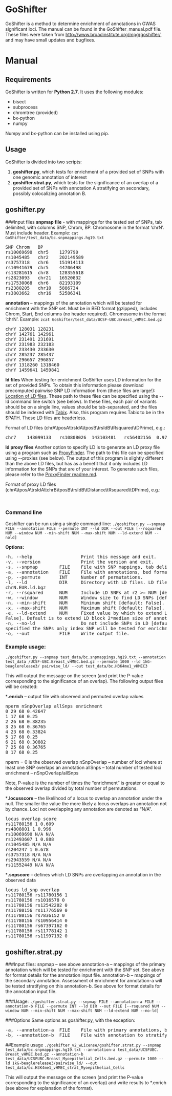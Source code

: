 # GoShifter

GoShifter is a method to determine enrichment of annotations in GWAS significant loci. The manual can be found in the GoShifter_manual.pdf file. These files were taken from http://www.broadinstitute.org/mpg/goshifter/, and may have small updates and bugfixes.






# Manual

## Requirements
GoShifter is written for **Python 2.7**. It uses the following modules:
* bisect
* subprocess
* chromtree (provided)
* bx-python
* numpy

Numpy and bx-python can be installed using pip.

## Usage
GoShifter is divided into two scripts: 
1. **goshifter.py**, which tests for enrichment of a provided set of SNPs with one genomic annotation of interest
2. **goshifter.strat.py**, which tests for the significance of an overlap of a provided set of SNPs with annotation A stratifying on secondary, possibly colocalizing annotation B.

## **goshifter.py**
###Input files
**snpmap file** - with mappings for the tested set of SNPs, tab delimited, with columns SNP, Chrom, BP. Chromosome in the format ‘chrN’. Must include header. Example: ```cat GoShifter/test_data/bc.snpmappings.hg19.txt```
<pre>
SNP	Chrom	BP
rs10069690	chr5	1279790
rs1045485	chr2	202149589
rs3757318	chr6	151914113
rs10941679	chr5	44706498
rs13281615	chr8	128355618
rs2823093	chr21	16520832
rs17530068	chr6	82193109
rs2380205	chr10	5886734
rs3803662	chr16	52586341
</pre>
**annotation** – mappings of the annotation which will be tested for enrichment with the SNP set. Must be in BED format (gzipped), includes Chrom, Start, End columns (no header required). Chromosome in the format ‘chrN’. Example: ```zcat GoShifter/test_data/UCSF-UBC.Breast_vHMEC.bed.gz```
<pre>
chrY 128031 128231
chrY 142761 142961
chrY 231491 231691
chrY 231983 232183
chrY 233430 233630
chrY 285237 285437
chrY 296657 296857
chrY 1318260 1318460
chrY 1459641 1459841
</pre>

**ld files** 
When testing for enrichment GoShifter uses LD information for the set of provided SNPs. To obtain this information please download precomputed pairwise SNP LD information from (these files are large!): [Location of LD files](https://www.broadinstitute.org/~slowikow/tgp/pairwise_ld/). These path to these files can be specified using the --ld command line switch (see below). In these files, each pair of variants should be on a single line, values should be tab-separated, and the files should be indexed with [Tabix](http://www.htslib.org/doc/tabix.html). Also, this program requires Tabix to be in the $PATH. These LD files are headerless.

Format of LD files (chrA\tposA\trsIdA\tposB\trsIdB\tRsquared\tDPrime), e.g.:
<pre>
chr7	143099133	rs10808026	143103481	rs56402156	0.970556	0.992515
</pre>

**ld proxy files** 
Another option to specify LD is to generate an LD proxy file using a program such as [ProxyFinder](https://github.com/immunogenomics/harmjan/releases). The path to this file can be specified using --proxies (see below). The output of this program is slightly different than the above LD files, but has as a benefit that it only includes LD information for the SNPs that are of your interest. To generate such files, please refer to the [ProxyFinder readme.md](https://github.com/immunogenomics/harmjan/tree/master/ProxyFinder).

Format of proxy LD files (chrA\tposA\trsIdA\tchrB\tposB\trsIdB\tDistance\tRsquared\tDPrime), e.g.:
<pre>

</pre>


### Command line
Goshifter can be run using a single command line:
```./goshifter.py --snpmap FILE --annotation FILE --permute INT --ld DIR --out FILE [--rsquared NUM --window NUM --min-shift NUM --max-shift NUM --ld-extend NUM --nold]```

**Options:**
<pre>
-h, --help					Print this message and exit.
-v, --version				Print the version and exit.
-s, --snpmap		FILE	File with SNP mappings, tab delimited, must include header: SNP, CHR, BP. Chromosomes in format chrN.
-a, --annotation	FILE	File with annotations, bed format. No header.
-p, --permute		INT		Number of permutations.
-l, --ld			DIR		Directory with LD files. LD files must of name:
chrN.EUR.ld.bgz
-r, --rsquared		NUM		Include LD SNPs at r2 >= NUM [default: 0.8]
-w, --window		NUM 	Window size to find LD SNPs [default: 5e5]
-n, --min-shift		NUM 	Minimum shift [default: False]. Defaults to random shifts.
-x, --max-shift		NUM 	Maximum shift [default: False]. Defaults to random shifts.
-e, --ld-extend		NUM 	Fixed value by which to extend LD boundaries [default:
False]. Default is to extend LD block 2*median size of annotation.
-n, --no-ld					Do not include SNPs in LD [default: False]. If this is
specified the SNPs only index SNP will be tested for enrichment. Note that at the moment you still have to provide a path to directory with LD info. 
-o, --out			FILE	Write output file.
</pre>

### Example usage:
```./goshifter.py --snpmap test_data/bc.snpmappings.hg19.txt --annotation test_data /UCSF-UBC.Breast_vHMEC.bed.gz --permute 1000 --ld 1kG-beaglerelease3/ pairwise_ld/ --out test_data/bc.H3K4me1_vHMEC3```

This will output the message on the screen (and print the P-value corresponding to the significance of an overlap). The following output files will be created: 

***.enrich** – output file with observed and permuted overlap values
<pre>
nperm nSnpOverlap allSnps enrichment
0 29 68 0.42647
1 17 68 0.25
2 26 68 0.38235
3 25 68 0.36765
4 23 68 0.33824
5 17 68 0.25
6 21 68 0.30882
7 25 68 0.36765
8 17 68 0.25
</pre>
nperm = 0 is the observed overlap
nSnpOverlap – number of loci where at least one SNP overlaps an annotation
allSnps – total number of tested loci
enrichment – nSnpOverlap/allSnps

Note, P-value is the number of times the “enrichment” is greater or equal to the observed overlap divided by total number of permutations.

***.locusscore** – the likelihood of a locus to overlap an annotation under the null. The smaller the value the more likely a locus overlaps an annotation not by chance. Loci not overlapping any annotation are denoted as “N/A”.
<pre>
locus overlap score
rs11780156 1 0.609
rs4808801 1 0.996
rs10069690 N/A N/A
rs12493607 1 0.888
rs1045485 N/A N/A
rs204247 1 0.678
rs3757318 N/A N/A
rs2943559 N/A N/A
rs11552449 N/A N/A
</pre>
***.snpscore** – defines which LD SNPs are overlapping an annotation in the
observed data
<pre>
locus ld_snp overlap
rs11780156 rs11780156 1
rs11780156 rs1016578 0
rs11780156 rs12542202 0
rs11780156 rs11776569 0
rs11780156 rs7836152 0
rs11780156 rs10956414 0
rs11780156 rs67397162 0
rs11780156 rs11778142 1
rs11780156 rs11997192 0
</pre>

## **goshifter.strat.py**
###Input files:
snpmap – see above
annotation-a – mappings of the primary annotation which will be tested for enrichment with the SNP set. See above for format details for the annotation input file.
annotation-b – mappings of the secondary annotation. Assessment of enrichment for annotation-a will be tested stratifying on this annotation-b. See above for format details for the annotation input file.

###Usage:
```./goshifter.strat.py --snpmap FILE --annotation-a FILE --annotation-b FILE --permute INT --ld DIR --out FILE [--rsquared NUM --window NUM --min-shift NUM --max-shift NUM --ld-extend NUM --no-ld]```

###Options
Same options as goshifter.py, with the exception:
<pre>
-a, --annotation-a	FILE	File with primary annotations, bed format. Gzipped. No header.
-b, --annotation-b	FILE	File with annotation to stratify on, bed format. Gzipped. No header.
</pre>

##Example usage
```./goshifter_v2_wLicense/goshifter.strat.py --snpmap test_data/bc.snpmappings.hg19.txt --annotation-a test_data/UCSFUBC. Breast_vHMEC.bed.gz --annotation-b test_data/UCSFUBC.Breast_Myoepithelial_Cells.bed.gz --permute 1000 --ld 1kG-beaglerelease3/pairwise_ld/ --out test_data/bc.H3K4me1_vHMEC_strat_Myoepithelial_Cells```

This will output the message on the screen (and print the P-value corresponding to the significance of an overlap) and write results to *.enrich (see above for explanation of the format).